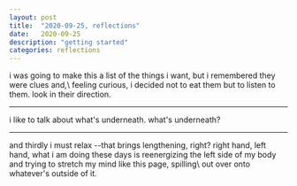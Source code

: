 ```yaml
---
layout: post
title:  "2020-09-25, reflections"
date:   2020-09-25
description: "getting started"
categories: reflections
---
```


i was going to make this a list of the things i want, but i remembered they were clues and,\\
feeling curious, i decided not to eat them but to listen to them. look in their direction.

---

i like to talk about what's underneath. what's underneath?

---

and thirdly i must relax --that brings lengthening, right? right hand, left hand, what i am doing these days is reenergizing the left side of my body and trying to stretch my mind like this page, spilling\\
out over onto whatever's outside of it.
